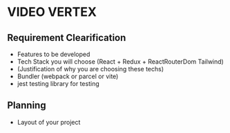 # VIDEO VERTEX

## Requirement Clearification

- Features to be developed
- Tech Stack you will choose (React + Redux + ReactRouterDom Tailwind)
- (Justification of why you are choosing these techs)
- Bundler (webpack or parcel or vite)
- jest testing library for testing

## Planning

- Layout of your project
